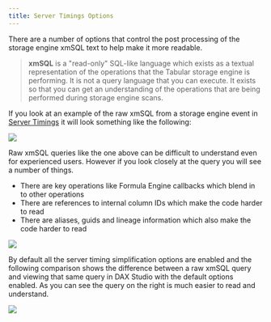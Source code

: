```yaml
---
title: Server Timings Options
---
```


There are a number of options that control the post processing of the storage engine xmSQL text to help make it more readable.

> **xmSQL** is a "read-only" SQL-like language which exists as a textual representation of the operations that the Tabular storage engine is performing. It is not a query language that you can execute. It exists so that you can get an understanding of the operations that are being performed during storage engine scans.

If you look at an example of the raw xmSQL from a storage engine event in [Server Timings](../server-timings-trace) it will look something like the following:

![](all-options-off.png)

Raw xmSQL queries like the one above can be difficult to understand even for experienced users. However if you look closely at the query you will see a number of things.

* There are key operations like Formula Engine callbacks which blend in to other operations
* There are references to internal column IDs which make the code harder to read
* There are aliases, guids and lineage information which also make the code harder to read

![](all-options-off-annotated.png)

By default all the server timing simplification options are enabled and the following comparison shows the difference between a raw xmSQL query and viewing that same query in DAX Studio with the default options enabled. As you can see the query on the right is much easier to read and understand.

![](simplified-xmsql-comparison.png)